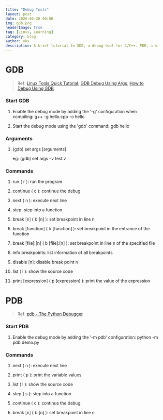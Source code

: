 ```yaml
---
title: "Debug Tools"
layout: post
date: 2020-06-28 00:00
img: gdb.png
headerImage: True
tag: [Linux, Learning]
category: blog
author: ykx
description: A brief tutorial to GDB, a debug tool for C/C++. PDB, a similar debug tool for Python, was added on 10/04/2020.
---
```


# GDB

> Ref:
> [Linux Tools Quick Tutorial](https://linuxtools-rst.readthedocs.io/zh_CN/latest/tool/gdb.html),
> [GDB Debug Using Args](https://www.cnblogs.com/rosesmall/archive/2012/04/10/2440514.html),
> [How to Debug Using GDB](https://cs.baylor.edu/~donahoo/tools/gdb/tutorial.html)

### Start GDB

1. Enable the debug mode by adding the '-g' configuration when compiling: g++ -g hello.cpp -o hello

2. Start the debug mode using the 'gdb' command: gdb hello

### Arguments

1. (gdb) set args [arguments]

   eg: (gdb) set args -v test.v

### Commands

1. run ( r ): run the program

2. continue ( c ): continue the debug

3. next ( n ): execute next line

4. step: step into a function

5. break [n] ( b [n] ): set breakpoint in line n

6. break [function] ( b [function] ): set breakpoint in the entrance of the function

7. break [file]:[n] ( b [file]:[n] ): set breakpoint in line n of the specified file 

8. info breakpoints: list information of all breakpoints

9. disable [n]: disable break point n

10. list ( l ): show the source code

11. print [expression] ( p [expression] ): print the value of the expression


# PDB

> Ref:
> [pdb - The Python Debugger](https://docs.python.org/3.2/library/pdb.html)

### Start PDB

1. Enable the debug mode by adding the '-m pdb' configuration: python -m pdb demo.py

### Commands

1. next ( n ): execute next line

2. print ( p ): print the variable values

3. list ( l ): show the source code

4. step ( s ): step into a function

5. continue ( c ): continue the debug

6. break [n] ( b [n] ): set breakpoint in line n
